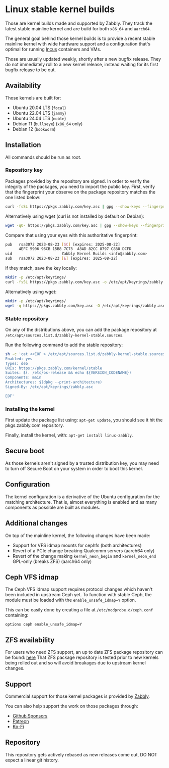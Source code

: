 # Linux stable kernel builds
Those are kernel builds made and supported by Zabbly.
They track the latest stable mainline kernel and are build for both `x86_64` and `aarch64`.

The general goal behind those kernel builds is to provide a recent
stable mainline kernel with wide hardware support and a configuration
that's optimal for running [Incus](https://github.com/lxc/incus) containers and VMs.

Those are usually updated weekly, shortly after a new bugfix release.
They do not immediately roll to a new kernel release, instead waiting for its first bugfix release to be out.

## Availability
Those kernels are built for:

 * Ubuntu 20.04 LTS (`focal`)
 * Ubuntu 22.04 LTS (`jammy`)
 * Ubuntu 24.04 LTS (`noble`)
 * Debian 11 (`bullseye`) (`x86_64` only)
 * Debian 12 (`bookworm`)

## Installation

All commands should be run as root.

### Repository key

Packages provided by the repository are signed. In order to verify the integrity of the packages, you need to import the public key. First, verify that the fingerprint your observe on the package repository matches the one listed below:

```sh
curl -fsSL https://pkgs.zabbly.com/key.asc | gpg --show-keys --fingerprint
```

Alternatively using wget (curl is not installed by default on Debian):

```sh
wget -qO- https://pkgs.zabbly.com/key.asc | gpg --show-keys --fingerprint
```

Compare that using your eyes with this authoritative fingerprint:
```sh
pub   rsa3072 2023-08-23 [SC] [expires: 2025-08-22]
      4EFC 5906 96CB 15B8 7C73  A3AD 82CC 8797 C838 DCFD
uid                      Zabbly Kernel Builds <info@zabbly.com>
sub   rsa3072 2023-08-23 [E] [expires: 2025-08-22]
```

If they match, save the key locally:

```sh
mkdir -p /etc/apt/keyrings/
curl -fsSL https://pkgs.zabbly.com/key.asc -o /etc/apt/keyrings/zabbly.asc
```
Alternatively using wget:

```sh
mkdir -p /etc/apt/keyrings/
wget -q https://pkgs.zabbly.com/key.asc -O /etc/apt/keyrings/zabbly.asc
```


### Stable repository

On any of the distributions above, you can add the package repository at `/etc/apt/sources.list.d/zabbly-kernel-stable.sources`.

Run the following command to add the stable repository:

```sh
sh -c 'cat <<EOF > /etc/apt/sources.list.d/zabbly-kernel-stable.sources
Enabled: yes
Types: deb
URIs: https://pkgs.zabbly.com/kernel/stable
Suites: $(. /etc/os-release && echo ${VERSION_CODENAME})
Components: main
Architectures: $(dpkg --print-architecture)
Signed-By: /etc/apt/keyrings/zabbly.asc

EOF'
```

### Installing the kernel

First update the package list using: `apt-get update`, you should see it hit the pkgs.zabbly.com repository.

Finally, install the kernel, with: `apt-get install linux-zabbly`.

## Secure boot
As those kernels aren't signed by a trusted distribution key, you may
need to turn off Secure Boot on your system in order to boot this kernel.

## Configuration
The kernel configuration is a derivative of the Ubuntu configuration for the matching architecture.
That is, almost everything is enabled and as many components as possible are built as modules.

## Additional changes
On top of the mainline kernel, the following changes have been made:

 * Support for VFS idmap mounts for cephfs (both architectures)
 * Revert of a PCIe change breaking Qualcomm servers (aarch64 only)
 * Revert of the change making `kernel_neon_begin` and `kernel_neon_end` GPL-only (breaks ZFS) (aarch64 only)

## Ceph VFS idmap
The Ceph VFS idmap support requires protocol changes which haven't been included in upstream Ceph yet.
To function with stable Ceph, the module must be loaded with the `enable_unsafe_idmap=Y` option.

This can be easily done by creating a file at `/etc/modprobe.d/ceph.conf` containing:
```
options ceph enable_unsafe_idmap=Y
```

## ZFS availability
For users who need ZFS support, an up to date ZFS package repository can be found: [here](https://github.com/zabbly/zfs)
That ZFS package repository is tested prior to new kernels being rolled out and so will avoid breakages due to upstream kernel changes.

## Support
Commercial support for those kernel packages is provided by [Zabbly](https://zabbly.com).

You can also help support the work on those packages through:

 - [Github Sponsors](https://github.com/sponsors/stgraber)
 - [Patreon](https://patreon.com/stgraber)
 - [Ko-Fi](https://ko-fi.com/stgraber)

## Repository
This repository gets actively rebased as new releases come out, DO NOT expect a linear git history.
